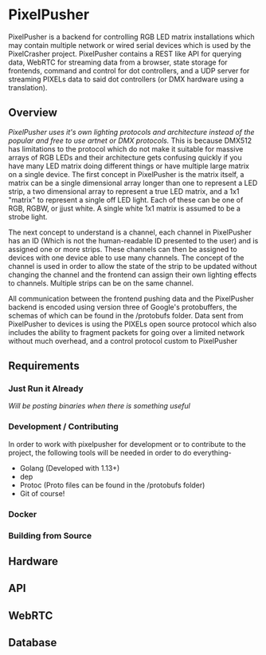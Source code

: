 # PixelPusher

PixelPusher is a backend for controlling RGB LED matrix installations which may contain multiple network or wired serial devices which is used by the PixelCrasher project. PixelPusher contains a REST like API for querying data, WebRTC for streaming data from a browser, state storage for frontends, command and control for dot controllers, and a UDP server for streaming PIXELs data to said dot controllers (or DMX hardware using a translation).

## Overview

*PixelPusher uses it's own lighting protocols and architecture instead of the popular and free to use artnet or DMX protocols.* This is because DMX512 has limitations to the protocol which do not make it suitable for massive arrays of RGB LEDs and their architecture gets confusing quickly if you have many LED matrix doing different things or have multiple large matrix on a single device. The first concept in PixelPusher is the matrix itself, a matrix can be a single dimensional array longer than one to represent a LED strip, a two dimensional array to represent a true LED matrix, and a 1x1 "matrix" to represent a single off LED light. Each of these can be one of RGB, RGBW, or jjust white. A single white 1x1 matrix is assumed to be a strobe light.

The next concept to understand is a channel, each channel in PixelPusher has an ID (Which is not the human-readable ID presented to the user) and is assigned one or more strips. These channels can then be assigned to devices with one device able to use many channels. The concept of the channel is used in order to allow the state of the strip to be updated without changing the channel and the frontend can assign their own lighting effects to channels. Multiple strips can be on the same channel.

All communication between the frontend pushing data and the PixelPusher backend is encoded using version three of Google's protobuffers, the schemas of which can be found in the /protobufs folder. Data sent from PixelPusher to devices is using the PIXELs open source protocol which also includes the ability to fragment packets for going over a limited network without much overhead, and a control protocol custom to PixelPusher

## Requirements

### Just Run it Already

_Will be posting binaries when there is something useful_

### Development / Contributing

In order to work with pixelpusher for development or to contribute to the project, the following tools will be needed in order to do everything-

* Golang (Developed with 1.13+)
* dep
* Protoc (Proto files can be found in the /protobufs folder)
* Git of course!

### Docker

### Building from Source

## Hardware

## API

## WebRTC

## Database
